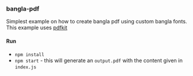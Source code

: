 ### bangla-pdf

Simplest example on how to create bangla pdf using custom bangla fonts. This example uses [pdfkit](https://www.npmjs.com/package/pdfkit)

#### Run
- `npm install`
- `npm start` - this will generate an `output.pdf` with the content given in `index.js`